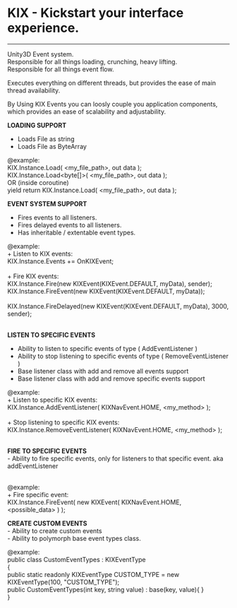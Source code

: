 # KIX - Kickstart your interface experience.

   ------------------------------------------------------------------------------
   Unity3D Event system.<br />
   Responsible for all things loading, crunching, heavy lifting.<br />
   Responsible for all things event flow.
  
   Executes everything on different threads, but provides the ease
   of main thread availability.
  
   By Using KIX Events you can loosly couple you application components,
   which provides an ease of scalability and adjustability.
 
 
**LOADING SUPPORT**
   - Loads File as string
   - Loads File as ByteArray
  
 
   @example:<br />
       KIX.Instance.Load<string>( <my_file_path>, out data );<br />
       KIX.Instance.Load<byte[]>( <my_file_path>, out data );<br />
       OR (inside coroutine)<br />
       yield return KIX.Instance.Load<string>( <my_file_path>, out data );<br />
 
**EVENT SYSTEM SUPPORT**
   - Fires events to all listeners.
   - Fires delayed events to all listeners.
   - Has inheritable / extentable event types.
  
  @example:<br />
    + Listen to KIX events:<br />
         KIX.Instance.Events += OnKIXEvent;<br /><br />
    + Fire KIX events:<br />
         KIX.Instance.Fire(new KIXEvent(KIXEvent.DEFAULT, myData), sender);<br />
         KIX.Instance.FireEvent(new KIXEvent(KIXEvent.DEFAULT, myData)); <br />   
         KIX.Instance.FireDelayed(new KIXEvent(KIXEvent.DEFAULT, myData), 3000, sender);<br /><br />
     
       
**LISTEN TO SPECIFIC EVENTS**
   - Ability to listen to specific events of type ( AddEventListener )
   - Ability to stop listening to specific events of type ( RemoveEventListener )
   - Base listener class with add and remove all events support
   - Base listener class with add and remove specific events support
  
   @example:<br />
    + Listen to specific KIX events:<br />
         KIX.Instance.AddEventListener( KIXNavEvent.HOME, <my_method> );<br /><br />
    + Stop listening to specific KIX events:<br />
         KIX.Instance.RemoveEventListener( KIXNavEvent.HOME, <my_method> );<br /><br />
  
 
**FIRE TO SPECIFIC EVENTS**<br />
    - Ability to fire specific events, only for listeners to that specific event.
      aka addEventListener<br /><br />
    
  @example:<br />
    + Fire specific event:<br />
         KIX.Instance.FireEvent( new KIXEvent( KIXNavEvent.HOME, <possible_data> ) );
        

**CREATE CUSTOM EVENTS**<br />
    - Ability to create custom events<br />
    - Ability to polymorph base event types class.<br />
    
   @example:<br />
       public class CustomEventTypes : KIXEventType<br />
       {<br />
           public static readonly KIXEventType CUSTOM_TYPE = new KIXEventType(100, "CUSTOM_TYPE");<br />
           public CustomEventTypes(int key, string value) : base(key, value){ }<br />
       }<br />
